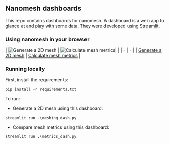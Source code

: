 ## Nanomesh dashboards

This repo contains dashboards for nanomesh. A dashboard is a web app to glance at and play with some data. They were developed using [Streamlit](https://streamlit.io/).

### Using nanomesh in your browser

| ![Generate a 2D mesh](notebooks/docs/_static/meshing_dash.png) | ![Calculate mesh metrics](notebooks/docs/_static/metrics_dash.png)| |
| - | - |
| [Generate a 2D mesh](https://share.streamlit.io/hpgem/nanomesh/master/dash/meshing_dash.py) | [Calculate mesh metrics](https://share.streamlit.io/hpgem/nanomesh/master/dash/meshing_dash.py) |

### Running locally

First, install the requirements:

```console
pip install -r requirements.txt
```

To run:

- Generate a 2D mesh using this dashboard:
 
```console
streamlit run .\meshing_dash.py
```

- Compare mesh metrics using this dashboard:

```console
streamlit run .\metrics_dash.py
```
